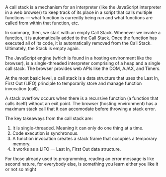 A call stack is a mechanism for an interpreter (like the JavaScript interpreter in a web browser) to keep track of its place in a script that calls multiple functions — what function is currently being run and what functions are called from within that function, etc.

In summary, then, we start with an empty Call Stack. Whenever we invoke a function, it is automatically added to the Call Stack. Once the function has executed all of its code, it is automatically removed from the Call Stack. Ultimately, the Stack is empty again.

The JavaScript engine (which is found in a hosting environment like the browser), is a single-threaded interpreter comprising of a heap and a single call stack. The browser provides web APIs like the DOM, AJAX, and Timers.

At the most basic level, a call stack is a data structure that uses the Last In, First Out (LIFO) principle to temporarily store and manage function invocation (call).


A stack overflow occurs when there is a recursive function (a function that calls itself) without an exit point. The browser (hosting environment) has a maximum stack call that it can accomodate before throwing a stack error.

The key takeaways from the call stack are:
1. It is single-threaded. Meaning it can only do one thing at a time.
2. Code execution is synchronous.
3. A function invocation creates a stack frame that occupies a temporary memory.
4. It works as a LIFO — Last In, First Out data structure.

For those already used to programming, reading an error message is like second nature, for everybody else, is something you learn either you like it or not so might